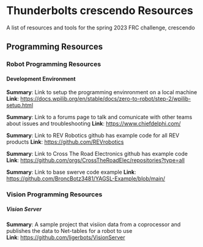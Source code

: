 # Thunderbolts crescendo Resources
A list of resources and tools for the spring 2023 FRC challenge, crescendo


## Programming Resources

### Robot Programming Resources

#### Development Environment

**Summary**: Link to setup the programming envinronment on a local machine  
**Link**: https://docs.wpilib.org/en/stable/docs/zero-to-robot/step-2/wpilib-setup.html

**Summary**: Link to a forums page to talk and comunicate with other teams about issues and troubleshooting
**Link**: https://www.chiefdelphi.com/

**Summary**: Link to REV Robotics github has example code for all REV products
**Link**: https://github.com/REVrobotics

**Summary**: Link to Cross The Road Electronics github has example code 
**Link**: https://github.com/orgs/CrossTheRoadElec/repositories?type=all

**Summary**: Link to base swerve code example
**Link**: https://github.com/BroncBotz3481/YAGSL-Example/blob/main/

### Vision Programming Resources

##### Vision Server

**Summary**: A sample project that visiion data from a coprocessor and publishes the data to Net-tables for a robot to use   
**Link**: https://github.com/ligerbots/VisionServer

